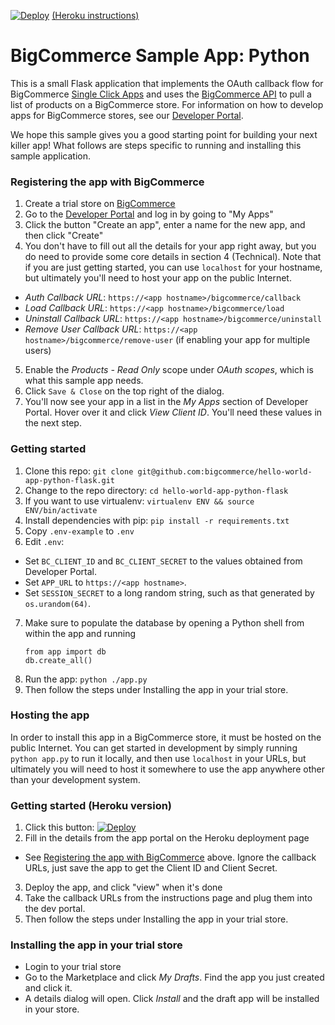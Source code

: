 [![Deploy](https://www.herokucdn.com/deploy/button.svg)](https://heroku.com/deploy) [(Heroku instructions)](#getting-started-heroku-version)
# BigCommerce Sample App: Python
This is a small Flask application that implements the OAuth callback flow for BigCommerce [Single Click Apps][single_click_apps]
and uses the [BigCommerce API][api_client] to pull a list of products on a BigCommerce store. For information on how to develop apps
for BigCommerce stores, see our [Developer Portal][devportal].

We hope this sample gives you a good starting point for building your next killer app! What follows are steps specific
to running and installing this sample application.

### Registering the app with BigCommerce
1. Create a trial store on [BigCommerce](https://www.bigcommerce.com/)
2. Go to the [Developer Portal][devportal] and log in by going to "My Apps"
3. Click the button "Create an app", enter a name for the new app, and then click "Create"
4. You don't have to fill out all the details for your app right away, but you do need
to provide some core details in section 4 (Technical). Note that if you are just getting
started, you can use `localhost` for your hostname, but ultimately you'll need to host your
app on the public Internet.
  * _Auth Callback URL_: `https://<app hostname>/bigcommerce/callback`
  * _Load Callback URL_: `https://<app hostname>/bigcommerce/load`
  * _Uninstall Callback URL_: `https://<app hostname>/bigcommerce/uninstall`
  * _Remove User Callback URL_: `https://<app hostname>/bigcommerce/remove-user` (if enabling your app for multiple users)
5. Enable the _Products - Read Only_ scope under _OAuth scopes_, which is what this sample app needs.
6. Click `Save & Close` on the top right of the dialog.
7. You'll now see your app in a list in the _My Apps_ section of Developer Portal. Hover over it and click
_View Client ID_. You'll need these values in the next step.

### Getting started
1. Clone this repo: `git clone git@github.com:bigcommerce/hello-world-app-python-flask.git`
2. Change to the repo directory: `cd hello-world-app-python-flask`
3. If you want to use virtualenv: `virtualenv ENV && source ENV/bin/activate`
4. Install dependencies with pip: `pip install -r requirements.txt`
5. Copy `.env-example` to `.env`
6. Edit `.env`:
  * Set `BC_CLIENT_ID` and `BC_CLIENT_SECRET` to the values obtained from Developer Portal.
  * Set `APP_URL` to `https://<app hostname>`.
  * Set `SESSION_SECRET` to a long random string, such as that generated by `os.urandom(64)`.
7. Make sure to populate the database by opening a Python shell from within the app and running 
    ```
    from app import db
    db.create_all()
   ```
7. Run the app: `python ./app.py`
8. Then follow the steps under Installing the app in your trial store.

### Hosting the app
In order to install this app in a BigCommerce store, it must be hosted on the public Internet. You can get started in development
by simply running `python app.py` to run it locally, and then use `localhost` in your URLs, but ultimately you will need to host
it somewhere to use the app anywhere other than your development system.

### Getting started (Heroku version)

1. Click this button: [![Deploy](https://www.herokucdn.com/deploy/button.svg)](https://heroku.com/deploy)
2. Fill in the details from the app portal on the Heroku deployment page
  * See [Registering the app with BigCommerce](#registering-the-app-with-bigcommerce) above. Ignore the callback URLs, just save the app to get the Client ID and Client Secret.
3. Deploy the app, and click "view" when it's done
4. Take the callback URLs from the instructions page and plug them into the dev portal.
5. Then follow the steps under Installing the app in your trial store.

### Installing the app in your trial store
* Login to your trial store
* Go to the Marketplace and click _My Drafts_. Find the app you just created and click it.
* A details dialog will open. Click _Install_ and the draft app will be installed in your store.

[single_click_apps]: https://developer.bigcommerce.com/api/#building-oauth-apps
[api_client]: https://pypi.python.org/pypi/bigcommerce
[devportal]: https://developer.bigcommerce.com
"# practice" 
